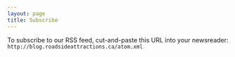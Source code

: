 ```yaml
---
layout: page
title: Subscribe
---
```


To subscribe to our RSS feed, cut-and-paste this URL into your newsreader:
```http://blog.roadsideattractions.ca/atom.xml```
 
